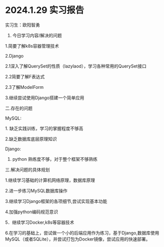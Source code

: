 # 2024.1.29 实习报告

实习生：欧阳智勇

1.  今日学习内容/解决的问题

1.简要了解k8s容器管理技术

2.Django

2.1深入了解QuerySet的性质（lazylaod），学习各种常用的QuerySet接口

2.2简要了解F表达式

2.3了解ModelForm

3.继续尝试使用Django搭建一个简单应用

二.存在的问题

MySQL:

1\. 缺乏实践训练，学习的掌握程度不够高

2.缺乏数据库底层原理知识

Django:

1.  python 熟练度不够，对于整个框架不够熟练

三.解决问题的具体规划

1.继续学习基础的计算机网络原理，数据库原理

2.进一步练习MySQL数据库操作

3.继续学习Django框架的各项细节,尝试实现基本功能

4.加强python编码规范意识

5．继续学习Docker,k8s等容器技术

6.在学习的基础上，尝试做一个小的后端应用作为练习，基于Django,数据库使用MySQL（或者SQLite），并尝试打包为Docker镜像，尝试应用的快速部署。
